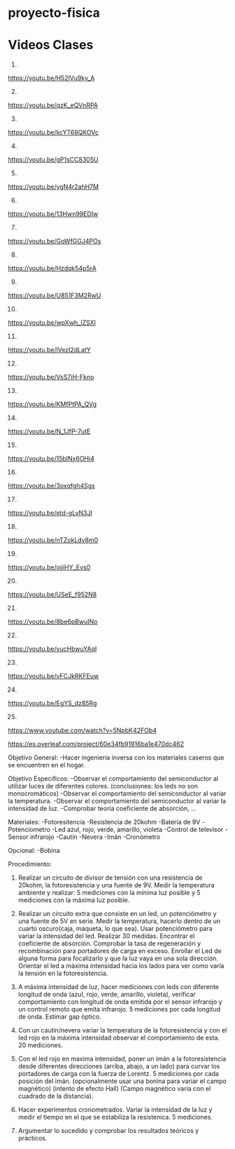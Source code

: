 # proyecto-fisica

# Videos Clases
1.
https://youtu.be/H52lVu9ky_A

2.
https://youtu.be/qzK_eQVnRPA

3.
https://youtu.be/kcYT68QKOVc

4.
https://youtu.be/gP1sCC8305U

5.
https://youtu.be/ygN4r2ahH7M

6.
https://youtu.be/13Hwn99EDIw

7.
https://youtu.be/GoWfGGJ4POs

8.
https://youtu.be/Hzdqk54p5rA

9.
https://youtu.be/U851F3M2RwU

10.
https://youtu.be/wpXwh_lZSXI

11.
https://youtu.be/lVezI2dLatY

12.
https://youtu.be/VsS7iH-Fkno

13.
https://youtu.be/KMfPtPA_QVg

14.
https://youtu.be/N_1JfP-7utE

15.
https://youtu.be/15bINx6OHi4

16.
https://youtu.be/3oxqfgh4Sgs

17.
https://youtu.be/etd-gLvN3JI

18.
https://youtu.be/nTZokLdv8m0

19.
https://youtu.be/ojjiHY_Evs0

20.
https://youtu.be/USeE_f952N8

21.
https://youtu.be/8be6pBwuINo

22.
https://youtu.be/vucHbwuYAqI

23.
https://youtu.be/vFCJkRKFEuw  

24.
https://youtu.be/EgYS_dz85Rg

25.
https://www.youtube.com/watch?v=5NpbK42FOb4



https://es.overleaf.com/project/60e34fb91916ba1e470dc462




Objetivo General:
-Hacer ingeniería inversa con los materiales caseros que se encuentren en el hogar.

Objetivo Especificos:
-Observar el comportamiento del semiconductor al utilizar luces de diferentes colores. (conclusiones: los leds no son monocromáticos)
-Observar el comportamiento del semiconductor al variar la temperatura.
-Observar el comportamiento del semiconductor al variar la intensidad de luz.
-Comprobar teoría coeficiente de absorción, ...


Materiales:
-Fotoresitencia
-Resistencia de 20kohm
-Batería de 9V
-Potenciometro
-Led azul, rojo, verde, amarillo, violeta
-Control de televisor
-Sensor infrarojo
-Cautín
-Nevera
-Imán
-Cronómetro

Opcional:
-Bobina

Procedimiento:

1. Realizar un circuito de divisor de tensión con una resistencia de 20kohm, la fotoresistencia y una fuente de 9V. Medir la temperatura ambiente y realizar: 5 mediciones con la mínima luz posible y 5 mediciones con la máxima luz posible.

2. Realizar un circuito extra que consiste en un led, un potenciómetro y una fuente de 5V en serie. Medir la temperatura, hacerlo dentro de un cuarto oscuro(caja, maqueta, lo que sea). Usar potenciómetro para variar la intensidad del led. Realizar 30 medidas. Encontrar el coeficiente de absorción. Comprobar la tasa de regeneración y recombinación para portadores de carga en exceso. Enrollar el Led de alguna forma para focalizarlo y que la luz vaya en una sola dirección. Orientar el led a máxima intensidad hacia los lados para ver como varía la tensión en la fotoresistencia. 

3. A máxima intensidad de luz, hacer mediciones con leds con diferente longitud de onda (azul, rojo, verde, amarillo, violeta), verificar comportamiento con longitud de onda emitida por el sensor infrarojo y un control remoto que emita infrarojo. 5 mediciones por cada longitud de onda. Estimar gap óptico.

4. Con un cautín/nevera variar la temperatura de la fotoresistencia y con el led rojo en la máxima intensidad observar el comportamiento de esta. 20 mediciones.

5. Con el led rojo en maxima intensidad, poner un imán a la fotoresistencia desde diferentes direcciones (arriba, abajo, a un lado) para curvar los portadores de carga con la fuerza de Lorentz. 5 mediciones por cada posición del imán. (opcionalmente usar una bonina para variar el campo magnético) (intento de efecto Hall) (Campo magnético varía con el cuadrado de la distancia). 

6. Hacer experimentos cronometrados. Variar la intensidad de la luz y medir el tiempo en el que se estabiliza la resistenica. 5 mediciones.

7. Argumentar lo sucedido y comprobar los resultados teóricos y prácticos.




























